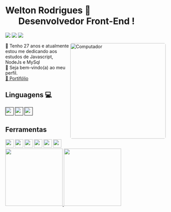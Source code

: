 
<h1>Welton Rodrigues 👋 <br>⠀⠀Desenvolvedor Front-End !<span></h1>
<div>
<a href="https://www.instagram.com/welton.araujo2014/"><img src="https://img.shields.io/static/v1?color=green&label=Instagram&logo=Instagram&logoColor=black&style=for-the-badge&message=Seguir"></a>
<a href="https://www.linkedin.com/in/welton-rodrigues-frontend/"><img src="https://img.shields.io/static/v1?color=green&label=Linkedin&logo=Linkedin&logoColor=black&style=for-the-badge&message=Conectar"></a>
<a href="https://twitter.com/WeltonDev95"><img src="https://img.shields.io/static/v1?color=green&label=Twitter&logo=Twitter&logoColor=black&style=for-the-badge&message=Seguir"></a>
</div>
  <div>
   <img src="https://raw.githubusercontent.com/Gapur/Gapur/master/coding.gif" min-width="400px" max-width="300px" width="300px" align="right" alt="Computador" style="border-radius: 5px">
   
   
<p align="left">👦 Tenho 27 anos e atualmente estou me dedicando aos estudos de Javascript, NodeJs e MySql<br>
  👏 Seja bem-vindo(a) ao meu perfil.<br>
  <a href="https://weltondev.vercel.app/">📒 Portifólio</a>
</p>
<div>
 <div>

  <h2>Linguagens 💻</h2>
  <a href=""> <img width="26px" src="https://cdn.jsdelivr.net/gh/devicons/devicon/icons/javascript/javascript-original.svg" /></a> 
  <a href=""> <img width="26px"src="https://cdn.jsdelivr.net/gh/devicons/devicon/icons/html5/html5-original-wordmark.svg" /></a>
  <a href=""> <img  width="26px"src="https://cdn.jsdelivr.net/gh/devicons/devicon/icons/css3/css3-original-wordmark.svg" /></a>

</div>
<div>
  <h2>Ferramentas</h2>
  <img width="26px" src="https://cdn.jsdelivr.net/gh/devicons/devicon/icons/react/react-original-wordmark.svg" />
  <img width="26px" src="https://cdn.jsdelivr.net/gh/devicons/devicon/icons/github/github-original-wordmark.svg" />
  <img width="26px" src="https://cdn.jsdelivr.net/gh/devicons/devicon/icons/figma/figma-original.svg" />
  <img width="26px" src="https://cdn.jsdelivr.net/gh/devicons/devicon/icons/vscode/vscode-original-wordmark.svg" />
  <img width="26px" src="https://cdn.jsdelivr.net/gh/devicons/devicon/icons/nodejs/nodejs-original-wordmark.svg" />
  <img width="26px" src="https://cdn.jsdelivr.net/gh/devicons/devicon/icons/linux/linux-original.svg" />
   </div>
   
   <div align="left">
  <a href="https://github.com/WeltonDev">
  <img height="180em" src="https://github-readme-stats.vercel.app/api?username=weltondev&show_icons=true&theme=github_dark&include_all_commits=true&count_private=true"/>
  <img height="180em" src="https://github-readme-stats.vercel.app/api/top-langs/?username=weltondev&layout=compact&langs_count=7&theme=github_dark"/>
  </a>
</div>
  
